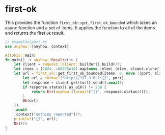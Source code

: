 # first-ok

This provides the function `first_ok::get_first_ok_bounded` which takes an async function and a set of items.
It applies the function to all of the items and returns the first `Ok` result.

```rust
// examples/port.rs
use anyhow::{anyhow, Context};

#[tokio::main]
fn main() -> anyhow::Result<()> {
    let client = reqwest::Client::builder().build()?;
    let items = (1024..=65535u16).map(move |elem| (elem, client.clone()));
    let url = first_ok::get_first_ok_bounded(items, 0, move |(port, client)| async move {
        let url = format!("http://127.0.0.1:{}", port);
        let response = client.get(&url).send().await?;
        if response.status().as_u16() != 200 {
            return Err(anyhow!(format!("{}", response.status())));
        }
        Ok(url)
    })
    .await
    .context("nothing reported")??;
    println!("{}", url);
    Ok(())
}
```
